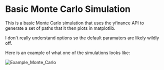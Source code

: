 # Basic Monte Carlo Simulation

This is a basic Monte Carlo simulation that uses the yfinance API to generate a set of paths that it then plots in matplotlib.

I don't really understand options so the default paramaters are likely wildly off.

Here is an example of what one of the simulations looks like:

![Example_Monte_Carlo](https://github.com/Rex-Hirst/Basic_MC_Simulation/assets/129246762/97be237b-8b1a-4369-89e3-c323501e8717)
